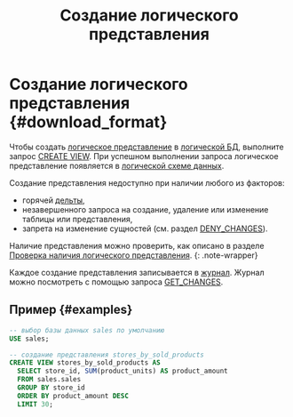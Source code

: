 ﻿---
layout: default
title: Создание логического представления
nav_order: 5
parent: Управление схемой данных
grand_parent: Работа с системой
has_children: false
---

# Создание логического представления {#download_format}

Чтобы создать [логическое представление](../../../overview/main_concepts/logical_view/logical_view.md) 
в [логической БД](../../../overview/main_concepts/logical_db/logical_db.md), 
выполните запрос [CREATE VIEW](../../../reference/sql_plus_requests/CREATE_VIEW/CREATE_VIEW.md). 
При успешном выполнении запроса логическое представление появляется в 
[логической схеме данных](../../../overview/main_concepts/logical_schema/logical_schema.md).

Создание представления недоступно при наличии любого из факторов:
* горячей [дельты](../../../overview/main_concepts/delta/delta.md),
* незавершенного запроса на создание, удаление или изменение таблицы или представления,
* запрета на изменение сущностей (см. раздел [DENY_CHANGES](../../../reference/sql_plus_requests/DENY_CHANGES/DENY_CHANGES.md)).

Наличие представления можно проверить, как описано в разделе 
[Проверка наличия логического представления](../entity_presence_check/entity_presence_check.md#view_check).
{: .note-wrapper}

Каждое создание представления записывается в 
[журнал](../../../overview/main_concepts/changelog/changelog.md). Журнал 
можно посмотреть с помощью запроса [GET_CHANGES](../../../reference/sql_plus_requests/GET_CHANGES/GET_CHANGES.md).

## Пример {#examples}

```sql
-- выбор базы данных sales по умолчанию
USE sales;

-- создание представления stores_by_sold_products
CREATE VIEW stores_by_sold_products AS
  SELECT store_id, SUM(product_units) AS product_amount
  FROM sales.sales
  GROUP BY store_id
  ORDER BY product_amount DESC
  LIMIT 30;
```